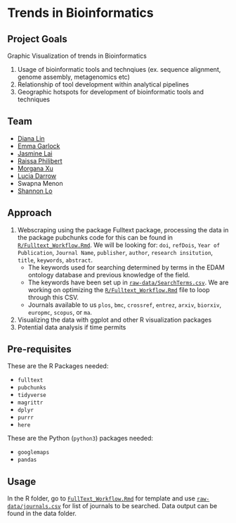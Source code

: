 # Trends in Bioinformatics

## Project Goals
Graphic Visualization of trends in Bioinformatics
  1. Usage of bioinformatic tools and technqiues (ex. sequence alignment, genome assembly, metagenomics etc)
  2. Relationship of tool development within analytical pipelines 
  3. Geographic hotspots for development of bioinformatic tools and techniques 

## Team
* [Diana Lin](https://github.com/dy-lin)
* [Emma Garlock](https://github.com/esgarlock)
* [Jasmine Lai](https://github.com/laijasmine)
* [Raissa Philibert](https://github.com/raiphilibert)
* [Morgana Xu](https://github.com/ODataMine)
* [Lucia Darrow](https://github.com/lmdarrow)
* Swapna Menon
* [Shannon Lo](https://github.com/shannonhlo)

## Approach
1. Webscraping using the package Fulltext package, processing the data in the package pubchunks code for this can be found in [`R/Fulltext_Workflow.Rmd`](https://github.com/hackseq/hs19-trends/blob/master/R/FullText_Workflow.Rmd). We will be looking for: `doi`, `refDois`, `Year of Publication`, `Journal Name`, `publisher`, `author`, `research insitution`, `title`, `keywords`, `abstract`. 
    * The keywords used for searching determined by terms in the EDAM ontology database and previous knowledge of the field. 
    * The keywords have been set up in [`raw-data/SearchTerms.csv`](https://github.com/hackseq/hs19-trends/blob/master/raw-data/SearchTerms.csv). We are working on optimizing the [`R/Fulltext_Workflow.Rmd`](https://github.com/hackseq/hs19-trends/blob/master/R/FullText_Workflow.Rmd) file to loop through this CSV. 
    * Journals available to us `plos`, `bmc`, `crossref`, `entrez`, `arxiv`, `biorxiv`, `europmc`, `scopus`, or `ma`. 
1. Visualizing the data with ggplot and other R visualization packages 
1. Potential data analysis if time permits 

## Pre-requisites 
These are the R Packages needed: 
* `fulltext`
* `pubchunks`
* `tidyverse`
* `magrittr`
* `dplyr`
* `purrr`
* `here`

These are the Python (`python3`) packages needed:
* `googlemaps`
* `pandas`

## Usage
In the R folder, go to [`FullText_Workflow.Rmd`](https://github.com/hackseq/hs19-trends/blob/master/R/FullText_Workflow.Rmd) for template and use [`raw-data/journals.csv`](https://github.com/hackseq/hs19-trends/blob/master/raw-data/journals.csv) for list of journals to be searched. Data output can be found in the data folder. 




